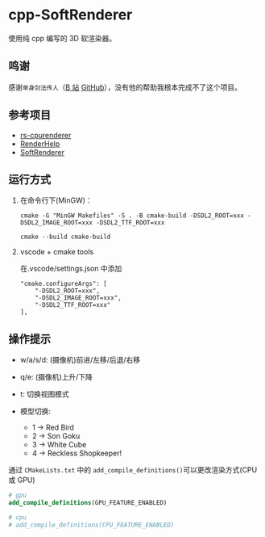 # cpp-SoftRenderer

使用纯 cpp 编写的 3D 软渲染器。

## 鸣谢

感谢`单身剑法传人`（[B 站](https://space.bilibili.com/256768793/) [GitHub](https://github.com/VisualGMQ)），没有他的帮助我根本完成不了这个项目。

## 参考项目

- [rs-cpurenderer](https://github.com/VisualGMQ/rs-cpurenderer)
- [RenderHelp](https://github.com/skywind3000/RenderHelp)
- [SoftRenderer](https://github.com/VisualGMQ/SoftRenderer)

## 运行方式

1. 在命令行下(MinGW)：

   ```
   cmake -G "MinGW Makefiles" -S . -B cmake-build -DSDL2_ROOT=xxx -DSDL2_IMAGE_ROOT=xxx -DSDL2_TTF_ROOT=xxx

   cmake --build cmake-build
   ```

2. vscode + cmake tools

   在.vscode/settings.json 中添加

   ```
   "cmake.configureArgs": [
       "-DSDL2_ROOT=xxx",
       "-DSDL2_IMAGE_ROOT=xxx",
       "-DSDL2_TTF_ROOT=xxx"
   ],
   ```

## 操作提示

- w/a/s/d: (摄像机)前进/左移/后退/右移
- q/e: (摄像机)上升/下降
- t: 切换视图模式

- 模型切换:
  - 1 -> Red Bird
  - 2 -> Son Goku
  - 3 -> White Cube
  - 4 -> Reckless Shopkeeper!

通过 `CMakeLists.txt` 中的 `add_compile_definitions()`可以更改渲染方式(CPU 或 GPU)

```cmake
# gpu
add_compile_definitions(GPU_FEATURE_ENABLED)

# cpu
# add_compile_definitions(CPU_FEATURE_ENABLED)
```
